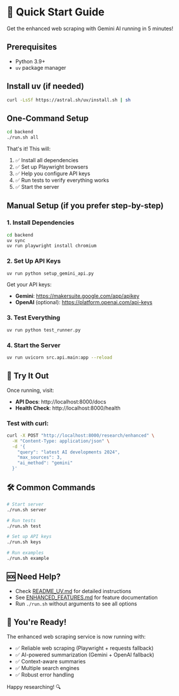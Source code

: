 # 🚀 Quick Start Guide

Get the enhanced web scraping with Gemini AI running in 5 minutes!

## Prerequisites

- Python 3.9+
- `uv` package manager

## Install uv (if needed)

```bash
curl -LsSf https://astral.sh/uv/install.sh | sh
```

## One-Command Setup

```bash
cd backend
./run.sh all
```

That's it! This will:
1. ✅ Install all dependencies
2. ✅ Set up Playwright browsers  
3. ✅ Help you configure API keys
4. ✅ Run tests to verify everything works
5. ✅ Start the server

## Manual Setup (if you prefer step-by-step)

### 1. Install Dependencies
```bash
cd backend
uv sync
uv run playwright install chromium
```

### 2. Set Up API Keys
```bash
uv run python setup_gemini_api.py
```

Get your API keys:
- **Gemini**: https://makersuite.google.com/app/apikey
- **OpenAI** (optional): https://platform.openai.com/api-keys

### 3. Test Everything
```bash
uv run python test_runner.py
```

### 4. Start the Server
```bash
uv run uvicorn src.api.main:app --reload
```

## 🎯 Try It Out

Once running, visit:
- **API Docs**: http://localhost:8000/docs
- **Health Check**: http://localhost:8000/health

### Test with curl:
```bash
curl -X POST "http://localhost:8000/research/enhanced" \
  -H "Content-Type: application/json" \
  -d '{
    "query": "latest AI developments 2024",
    "max_sources": 3,
    "ai_method": "gemini"
  }'
```

## 🛠️ Common Commands

```bash
# Start server
./run.sh server

# Run tests  
./run.sh test

# Set up API keys
./run.sh keys

# Run examples
./run.sh example
```

## 🆘 Need Help?

- Check [README_UV.md](README_UV.md) for detailed instructions
- See [ENHANCED_FEATURES.md](ENHANCED_FEATURES.md) for feature documentation
- Run `./run.sh` without arguments to see all options

## 🎉 You're Ready!

The enhanced web scraping service is now running with:
- ✅ Reliable web scraping (Playwright + requests fallback)
- ✅ AI-powered summarization (Gemini + OpenAI fallback)
- ✅ Context-aware summaries
- ✅ Multiple search engines
- ✅ Robust error handling

Happy researching! 🔍